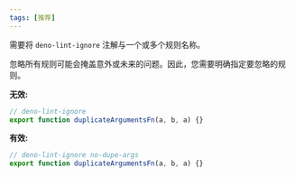 ```yaml
---
tags: [推荐]
---
```


需要将 `deno-lint-ignore` 注解与一个或多个规则名称。

忽略所有规则可能会掩盖意外或未来的问题。因此，您需要明确指定要忽略的规则。

**无效:**

```typescript
// deno-lint-ignore
export function duplicateArgumentsFn(a, b, a) {}
```

**有效:**

```typescript
// deno-lint-ignore no-dupe-args
export function duplicateArgumentsFn(a, b, a) {}
```
